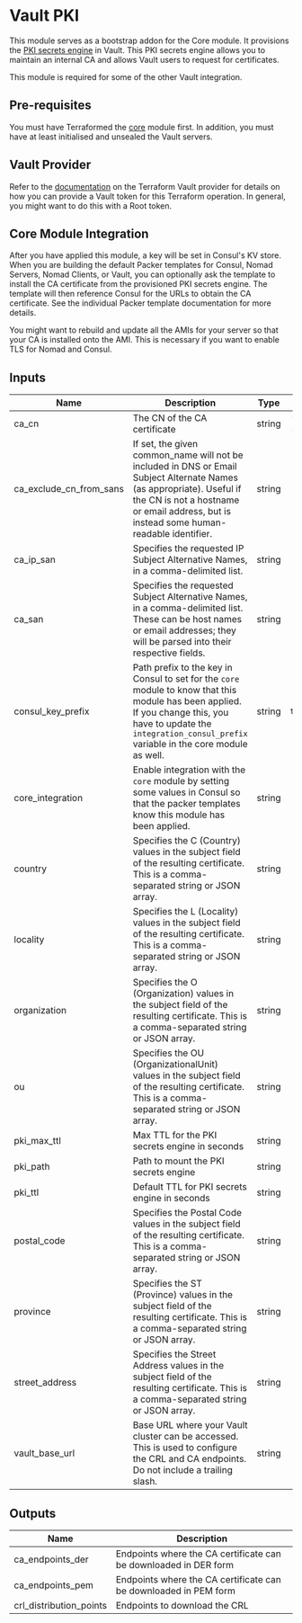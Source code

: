 # Vault PKI

This module serves as a bootstrap addon for the Core module. It provisions the
[PKI secrets engine](https://www.vaultproject.io/docs/secrets/pki/index.html) in Vault. This PKI
secrets engine allows you to maintain an internal CA and allows Vault users to request for
certificates.

This module is required for some of the other Vault integration.

## Pre-requisites

You must have Terraformed the [core](../core) module first. In addition, you must have at least
initialised and unsealed the Vault servers.

## Vault Provider

Refer to the [documentation](https://www.terraform.io/docs/providers/vault/index.html) on the
Terraform Vault provider for details on how you can provide a Vault token for this Terraform
operation. In general, you might want to do this with a Root token.

## Core Module Integration

After you have applied this module, a key will be set in Consul's KV store. When you are building
the default Packer templates for Consul, Nomad Servers, Nomad Clients, or Vault, you can optionally
ask the template to install the CA certificate from the provisioned PKI secrets engine. The template
will then reference Consul for the URLs to obtain the CA certificate. See the individual Packer
template documentation for more details.

You might want to rebuild and update all the AMIs for your server so that your CA is installed onto
the AMI. This is necessary if you want to enable TLS for Nomad and Consul.

## Inputs

| Name | Description | Type | Default | Required |
|------|-------------|:----:|:-----:|:-----:|
| ca_cn | The CN of the CA certificate | string | `Vault TLS Authority` | no |
| ca_exclude_cn_from_sans | If set, the given common_name will not be included in DNS or Email Subject Alternate Names (as appropriate). Useful if the CN is not a hostname or email address, but is instead some human-readable identifier. | string | `true` | no |
| ca_ip_san | Specifies the requested IP Subject Alternative Names, in a comma-delimited list. | string | `` | no |
| ca_san | Specifies the requested Subject Alternative Names, in a comma-delimited list.   These can be host names or email addresses; they will be parsed into their respective fields. | string | `` | no |
| consul_key_prefix | Path prefix to the key in Consul to set for the `core` module to know that this module has         been applied. If you change this, you have to update the         `integration_consul_prefix` variable in the core module as well. | string | `terraform/` | no |
| core_integration | Enable integration with the `core` module by setting some values in Consul so         that the packer templates know this module has been applied. | string | `true` | no |
| country | Specifies the C (Country) values in the subject field of the resulting certificate. This is a comma-separated string or JSON array. | string | `<list>` | no |
| locality | Specifies the L (Locality) values in the subject field of the resulting certificate. This is a comma-separated string or JSON array. | string | `<list>` | no |
| organization | Specifies the O (Organization) values in the subject field of the resulting certificate.  This is a comma-separated string or JSON array. | string | `` | no |
| ou | Specifies the OU (OrganizationalUnit) values in the subject field of the resulting certificate. This is a comma-separated string or JSON array. | string | `` | no |
| pki_max_ttl | Max TTL for the PKI secrets engine in seconds | string | `315360000` | no |
| pki_path | Path to mount the PKI secrets engine | string | `pki` | no |
| pki_ttl | Default TTL for PKI secrets engine in seconds | string | `31536000` | no |
| postal_code | Specifies the Postal Code values in the subject field of the resulting certificate. This is a comma-separated string or JSON array. | string | `<list>` | no |
| province | Specifies the ST (Province) values in the subject field of the resulting certificate. This is a comma-separated string or JSON array. | string | `<list>` | no |
| street_address | Specifies the Street Address values in the subject field of the resulting certificate. This is a comma-separated string or JSON array. | string | `<list>` | no |
| vault_base_url | Base URL where your Vault cluster can be accessed. This is used to configure the CRL and CA   endpoints. Do not include a trailing slash. | string | `<list>` | no |

## Outputs

| Name | Description |
|------|-------------|
| ca_endpoints_der | Endpoints where the CA certificate can be downloaded in DER form |
| ca_endpoints_pem | Endpoints where the CA certificate can be downloaded in PEM form |
| crl_distribution_points | Endpoints to download the CRL |
